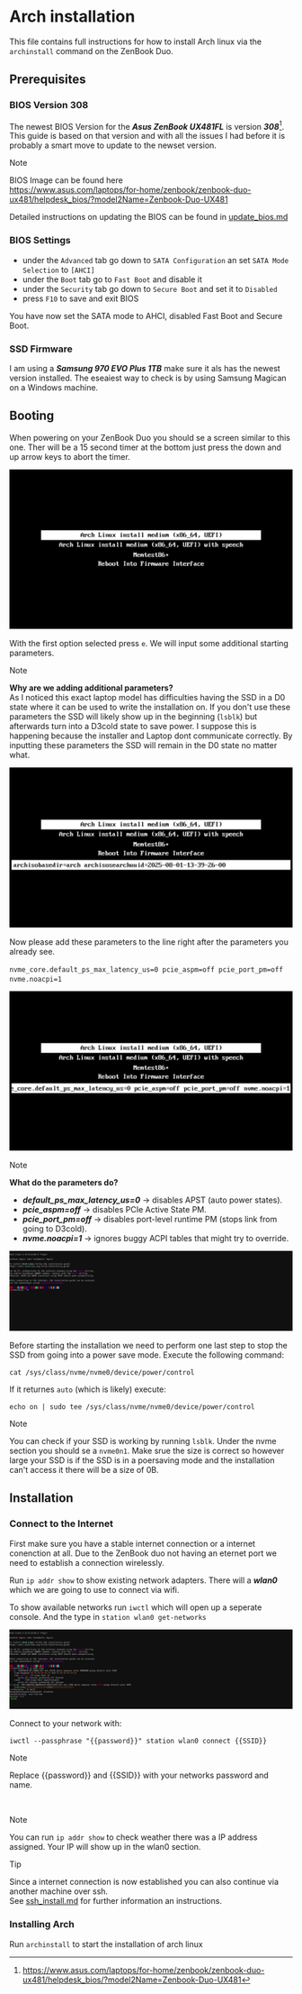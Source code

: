 # Arch installation

This file contains full instructions for how to install Arch linux via the `archinstall` command on the ZenBook Duo.

## Prerequisites

### BIOS Version 308

The newest BIOS Version for the **_Asus ZenBook UX481FL_** is version **_308_**[^1]. This guide is based on that version and with all the issues I had before it is probably a smart move to update to the newset version.

> [!NOTE]
> BIOS Image can be found here <br>
> https://www.asus.com/laptops/for-home/zenbook/zenbook-duo-ux481/helpdesk_bios/?model2Name=Zenbook-Duo-UX481 

Detailed instructions on updating the BIOS can be found in [update_bios.md](update_bios.md)

### BIOS Settings

- under the `Advanced` tab go down to `SATA Configuration` an set `SATA Mode Selection` to `[AHCI]`
- under the `Boot` tab go to `Fast Boot` and disable it
- under the `Security` tab go down to `Secure Boot` and set it to `Disabled`
- press `F10` to save and exit BIOS

You have now set the SATA mode to AHCI, disabled Fast Boot and Secure Boot.

### SSD Firmware

I am using a **_Samsung 970 EVO Plus 1TB_** make sure it als has the newest version installed. The eseaiest way to check is by using Samsung Magican on a Windows machine.

## Booting

When powering on your ZenBook Duo you should se a screen similar to this one. Ther will be a 15 second timer at the bottom just press the down and up arrow keys to abort the timer. 

![standard grub screen](assets/arch_installation/grup_boot.png)

With the first option selected press `e`. We will input some additional starting parameters.

> [!NOTE]
> **Why are we adding additional parameters?** <br>
> As I noticed this exact laptop model has difficulties having the SSD in a D0 state where it can be used to write the installation on. If you don't use these parameters the SSD will likely show up in the beginning (`lsblk`) but afterwards turn into a D3cold state to save power. I suppose this is happening because the installer and Laptop dont communicate correctly. By inputting these parameters the SSD will remain in the D0 state no matter what.

![grub screen after e pressed](assets/arch_installation/grup_boot_e.png)

Now please add these parameters to the line right after the parameters you already see. 

`nvme_core.default_ps_max_latency_us=0 pcie_aspm=off pcie_port_pm=off nvme.noacpi=1`

![grub input parameters](assets/arch_installation/grup_boot_e_parameters.png)

> [!NOTE]
> **What do the parameters do?** <br>
> - **_default_ps_max_latency_us=0_** → disables APST (auto power states). <br>
> - **_pcie_aspm=off_** → disables PCIe Active State PM. <br>
> - **_pcie_port_pm=off_** → disables port-level runtime PM (stops link from going to D3cold). <br>
> - **_nvme.noacpi=1_** → ignores buggy ACPI tables that might try to override.

![arch start](assets/arch_installation/arch_start.png)

Before starting the installation we need to perform one last step to stop the SSD from going into a power save mode. 
Execute the following command:

``` shell
cat /sys/class/nvme/nvme0/device/power/control
```

If it returnes `auto` (which is likely) execute:

``` shell
echo on | sudo tee /sys/class/nvme/nvme0/device/power/control
```

> [!NOTE]
> You can check if your SSD is working by running `lsblk`. Under the nvme section you should se a `nvme0n1`. Make srue the size is correct so however large your SSD is if the SSD is in a poersaving mode and the installation can't access it there will be a size of 0B.

## Installation

### Connect to the Internet

First make sure you have a stable internet connection or a internet conenction at all. Due to the ZenBook duo not having an eternet port we need to establish a connection wirelessly.

Run `ip addr show` to show existing network adapters. There will a **_wlan0_** which we are going to use to connect via wifi.

To show available networks run `iwctl` which will open up a seperate console. And the type in `station wlan0 get-networks`

![arch start](assets/arch_installation/ip_addr_show_iwctl.png)

Connect to your network with:

``` shell
iwctl --passphrase "{{password}}" station wlan0 connect {{SSID}}
```

> [!NOTE]
> Replace {{password}} and {{SSID}} with your networks password and name.

<br>

> [!NOTE]
> You can run `ip addr show` to check weather there was a IP address assigned. Your IP will show up in the wlan0 section.

> [!TIP]
> Since a internet connection is now established you can also continue via another machine over ssh. <br>
> See [ssh_install.md](ssh_install.md) for further information an instructions.

### Installing Arch

Run `archinstall` to start the installation of arch linux


[^1]: https://www.asus.com/laptops/for-home/zenbook/zenbook-duo-ux481/helpdesk_bios/?model2Name=Zenbook-Duo-UX481